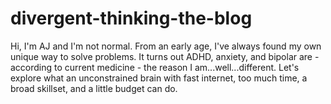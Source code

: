 # divergent-thinking-the-blog
Hi, I'm AJ and I'm not normal. From an early age, I've always found my own unique way to solve problems. It turns out ADHD, anxiety, and bipolar are - according to current medicine - the reason I am...well...different. Let's explore what an unconstrained brain with fast internet, too much time, a broad skillset, and a little budget can do.
